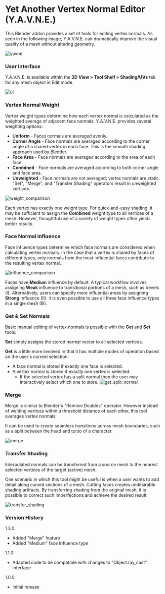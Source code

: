 # **Yet Another Vertex Normal Editor (Y.A.V.N.E.)**

This Blender addon provides a set of tools for editing vertex normals. As seen in the following image, Y.A.V.N.E. can dramatically improve the visual quality of a mesh without altering geometry.

![yavne](https://cloud.githubusercontent.com/assets/8960984/13205008/723b6f74-d89a-11e5-8e46-2e85e79caf6f.png)

### **User Interface** ###

Y.A.V.N.E. is available within the **3D View > Tool Shelf > Shading/UVs** tab for any mesh object in Edit mode.

![ui](https://cloud.githubusercontent.com/assets/8960984/13382123/e2e19548-de29-11e5-9cb3-dce88b35c720.png)

### **Vertex Normal Weight** ###

Vertex weight types determine how each vertex normal is calculated as the weighted average of adjacent face normals. Y.A.V.N.E. provides several weighting options:

* **Uniform** - Faces normals are averaged evenly.
* **Corner Angle** - Face normals are averaged according to the corner angle of a shared vertex in each face. This is the smooth shading approach used by Blender.
* **Face Area** - Face normals are averaged according to the area of each face.
* **Combined** - Face normals are averaged according to both corner angle and face area.
* **Unweighted** - Face normals are not averaged; vertex normals are static. "Set", "Merge", and "Transfer Shading" operators result in unweighted vertices.

![weight_comparison](https://cloud.githubusercontent.com/assets/8960984/13204443/5f340a38-d88d-11e5-9134-ad9f6588b7c5.png)

Each vertex has exactly one weight type. For quick-and-easy shading, it may be sufficient to assign the **Combined** weight type to all vertices of a mesh. However, thoughtful use of a variety of weight types often yields better results.

### **Face Normal Influence** ###

Face influence types determine which face normals are considered when calculating vertex normals. In the case that a vertex is shared by faces of different types, only normals from the most influential faces contribute to the resulting vertex normal.

![influence_comparison](https://cloud.githubusercontent.com/assets/8960984/13381747/ef774144-de20-11e5-9ae1-11fbee78ab64.png)

Faces have **Medium** influence by default. A typical workflow involves assigning **Weak** influence to transitional portions of a mesh, such as bevels (I). Alternatively, users can specify more influential areas by assigning **Strong** influence (II). It is even possible to use all three face influence types in a single mesh (III).

### **Get & Set Normals** ###

Basic manual editing of vertex normals is possible with the **Get** and **Set** tools.

**Set** simply assigns the stored normal vector to all selected vertices.

**Get** is a little more involved in that it has multiple modes of operation based on the user's current selection:

* A face normal is stored if exactly one face is selected.
* A vertex normal is stored if exactly one vertex is selected.
  * If the selected vertex has a split normal then the user may interactively select which one to store.
![get_split_normal](https://cloud.githubusercontent.com/assets/8960984/13381799/cf838176-de21-11e5-8313-2c78bbcdc94f.png)

### **Merge** ###

Merge is similar to Blender's "Remove Doubles" operator. However instead of welding vertices within a threshold distance of each other, this tool averages vertex normals.

It can be used to create seamless transitions across mesh boundaries, such as a split between the head and torso of a character.

![merge](https://cloud.githubusercontent.com/assets/8960984/13371937/82ee5684-dcef-11e5-8344-4193c8f38548.gif)

### **Transfer Shading** ###

Interpolated normals can be transferred from a source mesh to the nearest selected vertices of the target (active) mesh.

One scenario in which this tool might be useful is when a user wants to add detail along curved sections of a mesh. Cutting faces creates undesirable shading artifacts. By transferring shading from the original mesh, it is possible to correct such imperfections and achieve the desired result.

![transfer_shading](https://cloud.githubusercontent.com/assets/8960984/13205760/bf1b57d4-d8ac-11e5-9343-95043048170a.png)

### **Version History** ###

1.3.0

* Added "Merge" feature
* Added "Medium" face influence type

1.1.0

* Adapted code to be compatible with changes to "Object.ray_cast" interface

1.0.0

* Initial release
